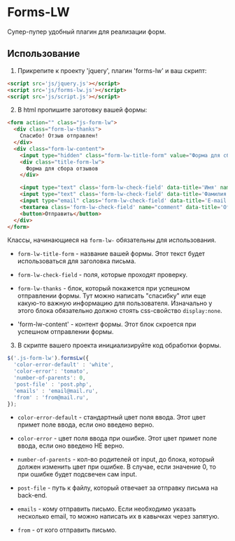 # Forms-LW

Супер-пупер удобный плагин для реализации форм.

## Использование

1. Прикрепите к проекту 'jquery',  плагин 'forms-lw' и ваш скрипт:

```html
<script src='js/jquery.js'></script>
<script src='js/forms-lw.js'></script>
<script src='js/script.js'></script>
```
2. В html пропишите заготовку вашей формы:

```html
<form action="" class="js-form-lw">
  <div class="form-lw-thanks">
    Спасибо! Отзыв отправлен!
  </div>
  <div class="form-lw-content">
    <input type="hidden" class="form-lw-title-form" value="Форма для сбора отзывов">
    <div class="title-form-lw">
      Форма для сбора отзывов
    </div>

    <input type="text" class='form-lw-check-field' data-title='Имя' name='name' placeholder="Имя">
    <input type="text" class='form-lw-check-field' data-title='Фамилия' name='last_name' placeholder="Фамилия">
    <input type="email" class='form-lw-check-field' data-title='E-mail' name='email' placeholder="E-mail">
    <textarea class='form-lw-check-field' name="comment" data-title='Отзыв' name='otziv' placeholder="Отзыв"></textarea>
    <button>Отправить</button>
  </div>
</form>
```

Классы, начинающиеся на `form-lw-` обязательны для использования.

* `form-lw-title-form` - название вашей формы. Этот текст будет использоваться для заголовка письма.

* `form-lw-check-field` - поля, которые проходят проверку.

* `form-lw-thanks` - блок, который покажется при успешном отправлении формы. Тут можно написать "спасибку" или еще какую-то важную информацию для пользователя. Изначально у этого блока обязательно должно стоять css-свойство `display:none`.

* 'form-lw-content' - контент формы. Этот блок скроется при успешном отправлении формы.

3. В скрипте вашего проекта инициализируйте код обработки формы.

```javascript
$('.js-form-lw').formsLw({
  'color-error-default' : 'white',
  'color-error': 'tomato',
  'number-of-parents': 0,
  'post-file' : 'post.php',
  'emails' : 'email@mail.ru',
  'from' : 'from@mail.ru',
});
```

* `color-error-default` - стандартный цвет поля ввода. Этот цвет примет поле ввода, если оно введено верно.

* `color-error` - цвет поля ввода при ошибке. Этот цвет примет поле ввода, если оно введено НЕ верно.

* `number-of-parents` - кол-во родителей от input, до блока, который должен изменить цвет при ошибке. В случае, если значение 0, то при ошибке будет подсвечен сам input.

* `post-file` - путь к файлу, который отвечает за отправку письма на back-end.

* `emails` - кому отправить письмо. Если необходимо указать несколько email, то можно написать их в кавычках через запятую. 

* `from` - от кого отправить письмо.
